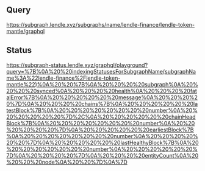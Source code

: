 ## Query
https://subgraph.lendle.xyz/subgraphs/name/lendle-finance/lendle-token-mantle/graphql

## Status
https://subgraph-status.lendle.xyz/graphql/playground?query=%7B%0A%20%20indexingStatusesForSubgraphName(subgraphName%3A%22lendle-finance%2Flendle-token-mantle%22)%0A%20%20%7B%0A%20%20%20%20subgraph%0A%20%20%20%20synced%0A%20%20%20%20health%0A%20%20%20%20fatalError%7B%0A%20%20%20%20%20%20message%0A%20%20%20%20%7D%0A%20%20%20%20chains%7B%0A%20%20%20%20%20%20latestBlock%7B%0A%20%20%20%20%20%20%20%20number%0A%20%20%20%20%20%20%7D%2C%0A%20%20%20%20%20%20chainHeadBlock%7B%0A%20%20%20%20%20%20%20%20number%0A%20%20%20%20%20%20%7D%0A%20%20%20%20%20%20earliestBlock%7B%0A%20%20%20%20%20%20%20%20number%0A%20%20%20%20%20%20%7D%0A%20%20%20%20%20%20lastHealthyBlock%7B%0A%20%20%20%20%20%20%20%20number%0A%20%20%20%20%20%20%7D%0A%20%20%20%20%7D%0A%20%20%20%20entityCount%0A%20%20%20%20node%0A%20%20%7D%0A%7D
